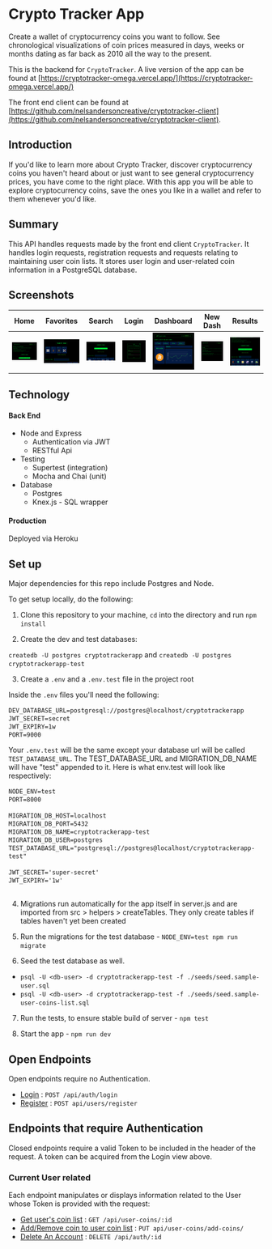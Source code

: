 # Crypto Tracker App

Create a wallet of cryptocurrency coins you want to follow.  See chronological visualizations of coin prices measured in days, weeks or months dating as far back as 2010 all the way to the present.

This is the backend for `CryptoTracker`.  A live version of the app can be found at [https://cryptotracker-omega.vercel.app/](https://cryptotracker-omega.vercel.app/)

The front end client can be found at [https://github.com/nelsandersoncreative/cryptotracker-client](https://github.com/nelsandersoncreative/cryptotracker-client).

## Introduction

If you'd like to learn more about Crypto Tracker, discover cryptocurrency coins you haven't heard about or just want to see general cryptocurrency prices, you have come to the right place. With this app you will be able to explore cryptocurrency coins, save the ones you like in a wallet and refer to them whenever you'd like.

## Summary

This API handles requests made by the front end client `CryptoTracker`. It handles login requests, registration requests and requests relating to maintaining user coin lists. It stores user login and user-related coin information in a PostgreSQL database.

## Screenshots

| Home       | Favorites   | Search     | Login       | Dashboard   | New Dash   | Results     |
|------------|-------------|------------|-------------|-------------|------------|-------------|
| <img src="/assets/cryptotracker-home-public.png" width="250"> | <img src="/assets/cryptotracker-home-favorites-public.png" width="250"> | <img src="/assets/cryptotracker-home-search-public.png" width="250"> | <img src="/assets/cryptotracker-login.png" width="250"> | <img src="/assets/cryptotracker-dashboard.png" width="250"> | <img src="/assets/cryptotracker-dashfiller.png" width="250"> | <img src="/assets/cryptotracker-search-query-public.png" width="250"> |

## Technology

#### Back End

* Node and Express
  * Authentication via JWT
  * RESTful Api
* Testing
  * Supertest (integration)
  * Mocha and Chai (unit)
* Database
  * Postgres
  * Knex.js - SQL wrapper

#### Production

Deployed via Heroku


## Set up

Major dependencies for this repo include Postgres and Node.

To get setup locally, do the following:

1. Clone this repository to your machine, `cd` into the directory and run `npm install`


2. Create the dev and test databases: 

`createdb -U postgres cryptotrackerapp`
and 
`createdb -U postgres cryptotrackerapp-test`


3. Create a `.env` and a `.env.test` file in the project root

Inside the `.env` files you'll need the following:

````
DEV_DATABASE_URL=postgresql://postgres@localhost/cryptotrackerapp
JWT_SECRET=secret
JWT_EXPIRY=1w
PORT=9000

````

Your `.env.test` will be the same except your database url will be called `TEST_DATABASE_URL`. The TEST_DATABASE_URL and MIGRATION_DB_NAME will have "test" appended to it.  Here is what env.test will look like respectively:

````
NODE_ENV=test
PORT=8000

MIGRATION_DB_HOST=localhost
MIGRATION_DB_PORT=5432
MIGRATION_DB_NAME=cryptotrackerapp-test
MIGRATION_DB_USER=postgres
TEST_DATABASE_URL="postgresql://postgres@localhost/cryptotrackerapp-test"

JWT_SECRET='super-secret'
JWT_EXPIRY='1w'


````

4. Migrations run automatically for the app itself in server.js and are imported from src > helpers > createTables.  They only create tables if tables haven't yet been created

5. Run the migrations for the test database - `NODE_ENV=test npm run migrate`

6. Seed the test database as well.

* `psql -U <db-user> -d cryptotrackerapp-test -f ./seeds/seed.sample-user.sql`
* `psql -U <db-user> -d cryptotrackerapp-test -f ./seeds/seed.sample-user-coins-list.sql`

7. Run the tests, to ensure stable build of server - `npm test`

8. Start the app - `npm run dev`


## Open Endpoints

Open endpoints require no Authentication.

* [Login](documentation/auth/login.md) : `POST /api/auth/login`
* [Register](documentation/auth/register.md) : `POST api/users/register`


## Endpoints that require Authentication

Closed endpoints require a valid Token to be included in the header of the
request. A token can be acquired from the Login view above.

### Current User related

Each endpoint manipulates or displays information related to the User whose
Token is provided with the request:

* [Get user's coin list](documentation/current-user/get-user-coins.md) : `GET /api/user-coins/:id`
* [Add/Remove coin to user coin list](documentation/current-user/put-coins.md) : `PUT api/user-coins/add-coins/`
* [Delete An Account](documentation/current-user/delete.md) : `DELETE /api/auth/:id`